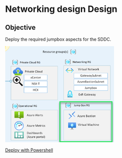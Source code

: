 # Networking design Design

## Objective

Deploy the required jumpbox aspects for the SDDC.

![azure-vmware-eslz-jumpbox-focus](images/azure-vmware-eslz-architecture-jumpbox.png)

[Deploy with Powershell](deploy.ps1)  
